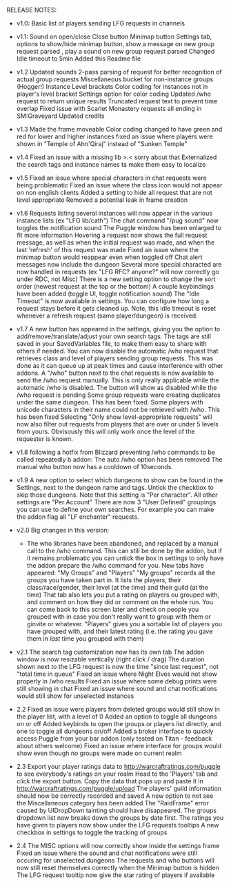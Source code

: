 RELEASE NOTES:
  - v1.0: 
    Basic list of players sending LFG requests in channels
	
  - v1.1: 
    Sound on open/close 
	Close button
	Minimap button
	Settings tab, options to show/hide minimap button, show a message on new group request parsed , play a sound on new group request parsed
	Changed Idle timeout to 5min
	Added this Readme file
	
  - v1.2
    Updated sounds
	2-pass parsing of request for better recognition of actual group requests
	Miscellaneous bucket for non-instance groups (Hogger!)
	Instance Level brackets
	Color coding for instances not in player's level bracket
	Settings option for color coding
	Updated /who request to return unique results
	Truncated request text to prevent time overlap
	Fixed issue with Scarlet Monastery requests all ending in SM:Graveyard
	Updated credits 
	
  - v1.3
    Made the frame moveable
	Color coding changed to have green and red for lower and higher instances
	fixed an issue where players were shown in "Temple of Ahn'Qiraj" instead of "Sunken Temple" 
	
  - v1.4 
    Fixed an issue with a missing lib  >.< sorry about that
	Externalized the search tags and instance names ta make them easy to localize
  
  - v1.5
	Fixed an issue where special characters in chat requests were being problematic
	Fixed an issue where the class icon would not appear on non english clients
	Added a setting to hide all request that are not level appropriate
	Removed a potential leak in frame creation
	
  - v1.6
    Requests listing several instances will now appear in the various instance lists (ex "LFG lib/cath")
	The chat command "/pug sound" now toggles the notification sound
	The Puggle window has been enlarged to fit more information
	Hovering a request now shows the full request message, as well as when the initial request was made, and when the last 'refresh' of this request was made
	Fixed an issue where the minimap button would reappear even when toggled off
	Chat alert messages now include the dungeon
	Several more special characted are now handled in requests (ex "LFG RFC? anyone?" will now correctly go under RDC, not Misc)
	There is a new setting option to change the sort order (newest request at the top or the bottom)
	A couple keybindings have been added (toggle UI, toggle notification sound)
	The "Idle Timeout" is now available in settings. You can configure how long a request stays before it gets cleaned up. Note, this idle timeout is reset whenever a refresh request (same player/dungeon) is received.

  - v1.7
     A new button has appeared in the settings, giving you the option to add/remove/translate/adjust your own search tags. 
	 The tags are still saved in your SavedVariables file, to make them easy to share with others if needed.
	 You can now disable the automatic /who request that retrieves class and level of players sending group requests. 
	 This was done as it can queue up at peak times and cause interference with other addons.
	 A "/who" button next to the chat requests is now available to send the /who request manually. This is only really applicable while the automatic /who is disabled. The button will show as disabled while the /who request is pending
	 Some group requests were creating duplicates under the same dungeon. This has been fixed.
	 Some players with unicode characters in their name could not be retrieved with /who. This has been fixed
	 Selecting "Only show level-appropriate requests" will now also filter out requests from players that are over or under 5 levels from yours. Obvisously this will only work once the level of the requester is known.
  
  - v1.8
	following a hotfix from Blizzard preventing /who commands to be called repeatedly b addon:
	The auto /who option has been removed
	The manual who button now has a cooldown of 10seconds.
	
  - v1.9
	A new option to select which dungeons to show can be found in the Settings, next to the dungeon name and tags. Untick the checkbox to skip those dungeons.
	Note that this setting is "Per character". All other settings are "Per Account"
	There are now 3 "User Defined" groupings you can use to define your own searches. For example you can make the addon flag all "LF enchanter" requests.


  - v2.0
	Big changes in this version: 
	- The who libraries have been abandoned, and replaced by a manual call to the /who command. This can still be done by the addon, but if it remains problematic you can untick the box in settings to only have the addon prepare the /who command for you.
	New tabs have appeared: "My Groups" and "Players"
	"My groups" records all the groups you have taken part in. It lists the players, their class/race/gender, their level (at the time) and their guild (at the time)
	That tab also lets you put a rating on players ou grouped with,  and comment on how they did or comment on the whole run. You can come back to this screen later and check on people you grouped with in case you don't really want to group with them or ginvite or whatever.
	"Players" gives you a sortable list of players you have grouped with, and their latest rating (i.e. the rating you gave them in *last* time you grouped with them)

  - v2.1
	The search tag customization now has its own tab
	The addon window is now resizable vertically (right click / drag)
	The duration shown next to the LFG request is now the time "since last request", not "total time in queue"
	Fixed an issue where Night Elves would not show properly in /who results
	Fixed an issue where some debug prints were still showing in chat
	Fixed an issue where sound and chat notifications would still show for unselected instances

  - 2.2
    Fixed an issue were players from deleted groups would still show in the player list, with a level of 0
	Added an option to toggle all dungeons on or off
	Added keybinds to open the groups or players list directly, and one to toggle all dungeons on/off
	Added a broker interface to quickly access Puggle from your bar addon (only tested on Titan - feedback about others welcome)
	Fixed an issue where interface for groups would show even though no groups were made on current realm

  - 2.3
	Export your player ratings data to http://warcraftratings.com/puggle to see everybody's ratings on your realm
	Head to the 'Players' tab and click the export button. Copy the data that pops up and paste it in http://warcraftratings.com/puggle/upload
	The players' guild information should now be correctly recorded and saved
	A new option to not see the Miscellaneous category has been added
	The "RaidFrame" error caused by UIDropDown tainting should have disappeared.
	The groups dropdown list now breaks down the groups by date first.
	The ratings you have given to players now show under the LFG requests tooltips
	A new checkbox in settings to toggle the tracking of groups

 - 2.4
	The MISC options will now correctly show inside the settings frame
	Fixed an issue where the sound and chat notifications were still occuring for unselected dungeons
	The requests and who buttons will now still reset themselves correctly when the Minimap button is hidden
	The LFG request tooltip now give the star rating of players if available
	